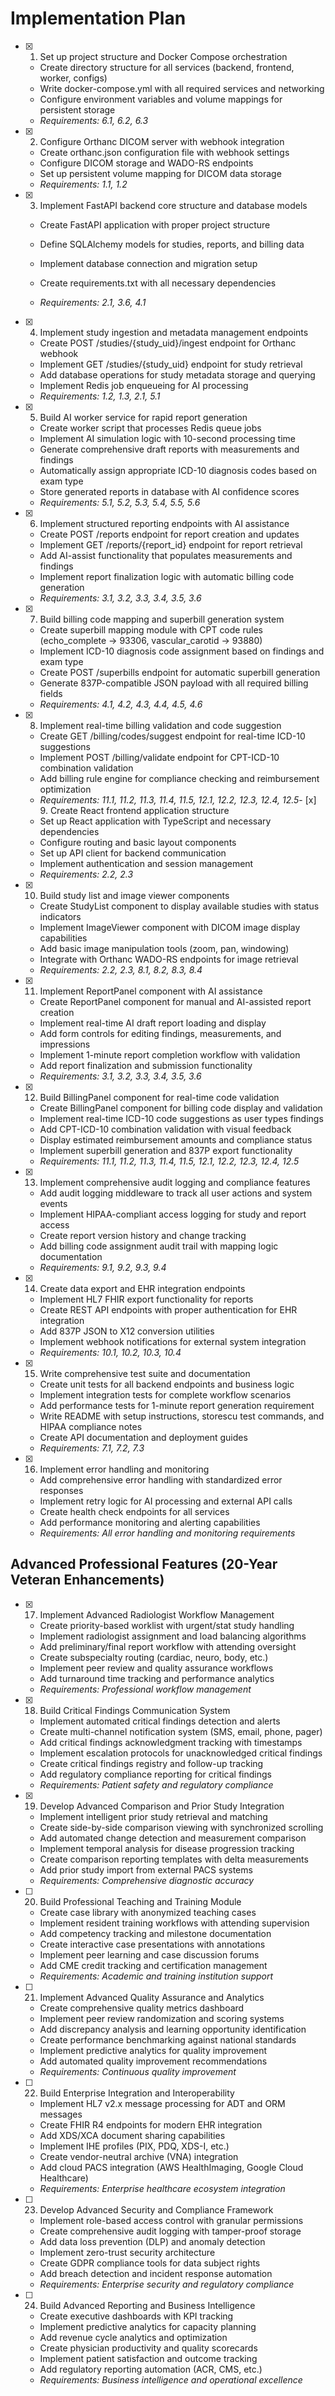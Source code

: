 # Implementation Plan

- [x] 1. Set up project structure and Docker Compose orchestration



  - Create directory structure for all services (backend, frontend, worker, configs)
  - Write docker-compose.yml with all required services and networking
  - Configure environment variables and volume mappings for persistent storage
  - _Requirements: 6.1, 6.2, 6.3_

- [x] 2. Configure Orthanc DICOM server with webhook integration



  - Create orthanc.json configuration file with webhook settings
  - Configure DICOM storage and WADO-RS endpoints
  - Set up persistent volume mapping for DICOM data storage
  - _Requirements: 1.1, 1.2_




- [x] 3. Implement FastAPI backend core structure and database models


  - Create FastAPI application with proper project structure
  - Define SQLAlchemy models for studies, reports, and billing data



  - Implement database connection and migration setup
  - Create requirements.txt with all necessary dependencies
  - _Requirements: 2.1, 3.6, 4.1_

- [x] 4. Implement study ingestion and metadata management endpoints


  - Create POST /studies/{study_uid}/ingest endpoint for Orthanc webhook
  - Implement GET /studies/{study_uid} endpoint for study retrieval
  - Add database operations for study metadata storage and querying
  - Implement Redis job enqueueing for AI processing
  - _Requirements: 1.2, 1.3, 2.1, 5.1_

- [x] 5. Build AI worker service for rapid report generation



  - Create worker script that processes Redis queue jobs
  - Implement AI simulation logic with 10-second processing time
  - Generate comprehensive draft reports with measurements and findings
  - Automatically assign appropriate ICD-10 diagnosis codes based on exam type
  - Store generated reports in database with AI confidence scores
  - _Requirements: 5.1, 5.2, 5.3, 5.4, 5.5, 5.6_

- [x] 6. Implement structured reporting endpoints with AI assistance



  - Create POST /reports endpoint for report creation and updates
  - Implement GET /reports/{report_id} endpoint for report retrieval
  - Add AI-assist functionality that populates measurements and findings
  - Implement report finalization logic with automatic billing code generation
  - _Requirements: 3.1, 3.2, 3.3, 3.4, 3.5, 3.6_

- [x] 7. Build billing code mapping and superbill generation system



  - Create superbill mapping module with CPT code rules (echo_complete -> 93306, vascular_carotid -> 93880)
  - Implement ICD-10 diagnosis code assignment based on findings and exam type
  - Create POST /superbills endpoint for automatic superbill generation
  - Generate 837P-compatible JSON payload with all required billing fields
  - _Requirements: 4.1, 4.2, 4.3, 4.4, 4.5, 4.6_

- [x] 8. Implement real-time billing validation and code suggestion



  - Create GET /billing/codes/suggest endpoint for real-time ICD-10 suggestions
  - Implement POST /billing/validate endpoint for CPT-ICD-10 combination validation
  - Add billing rule engine for compliance checking and reimbursement optimization
  - _Requirements: 11.1, 11.2, 11.3, 11.4, 11.5, 12.1, 12.2, 12.3, 12.4, 12.5_-
 [x] 9. Create React frontend application structure
  - Set up React application with TypeScript and necessary dependencies
  - Configure routing and basic layout components
  - Set up API client for backend communication
  - Implement authentication and session management
  - _Requirements: 2.2, 2.3_

- [x] 10. Build study list and image viewer components





  - Create StudyList component to display available studies with status indicators
  - Implement ImageViewer component with DICOM image display capabilities
  - Add basic image manipulation tools (zoom, pan, windowing)
  - Integrate with Orthanc WADO-RS endpoints for image retrieval
  - _Requirements: 2.2, 2.3, 8.1, 8.2, 8.3, 8.4_

- [x] 11. Implement ReportPanel component with AI assistance



  - Create ReportPanel component for manual and AI-assisted report creation
  - Implement real-time AI draft report loading and display
  - Add form controls for editing findings, measurements, and impressions
  - Implement 1-minute report completion workflow with validation
  - Add report finalization and submission functionality
  - _Requirements: 3.1, 3.2, 3.3, 3.4, 3.5, 3.6_

- [x] 12. Build BillingPanel component for real-time code validation



  - Create BillingPanel component for billing code display and validation
  - Implement real-time ICD-10 code suggestions as user types findings
  - Add CPT-ICD-10 combination validation with visual feedback
  - Display estimated reimbursement amounts and compliance status
  - Implement superbill generation and 837P export functionality
  - _Requirements: 11.1, 11.2, 11.3, 11.4, 11.5, 12.1, 12.2, 12.3, 12.4, 12.5_

- [x] 13. Implement comprehensive audit logging and compliance features



  - Add audit logging middleware to track all user actions and system events
  - Implement HIPAA-compliant access logging for study and report access
  - Create report version history and change tracking
  - Add billing code assignment audit trail with mapping logic documentation
  - _Requirements: 9.1, 9.2, 9.3, 9.4_




- [x] 14. Create data export and EHR integration endpoints

  - Implement HL7 FHIR export functionality for reports
  - Create REST API endpoints with proper authentication for EHR integration
  - Add 837P JSON to X12 conversion utilities
  - Implement webhook notifications for external system integration
  - _Requirements: 10.1, 10.2, 10.3, 10.4_

- [x] 15. Write comprehensive test suite and documentation




  - Create unit tests for all backend endpoints and business logic
  - Implement integration tests for complete workflow scenarios
  - Add performance tests for 1-minute report generation requirement
  - Write README with setup instructions, storescu test commands, and HIPAA compliance notes
  - Create API documentation and deployment guides
  - _Requirements: 7.1, 7.2, 7.3_

- [x] 16. Implement error handling and monitoring



  - Add comprehensive error handling with standardized error responses
  - Implement retry logic for AI processing and external API calls
  - Create health check endpoints for all services
  - Add performance monitoring and alerting capabilities
  - _Requirements: All error handling and monitoring requirements_

## Advanced Professional Features (20-Year Veteran Enhancements)

- [x] 17. Implement Advanced Radiologist Workflow Management



  - Create priority-based worklist with urgent/stat study handling
  - Implement radiologist assignment and load balancing algorithms
  - Add preliminary/final report workflow with attending oversight
  - Create subspecialty routing (cardiac, neuro, body, etc.)
  - Implement peer review and quality assurance workflows
  - Add turnaround time tracking and performance analytics
  - _Requirements: Professional workflow management_

- [x] 18. Build Critical Findings Communication System



  - Implement automated critical findings detection and alerts
  - Create multi-channel notification system (SMS, email, phone, pager)
  - Add critical findings acknowledgment tracking with timestamps
  - Implement escalation protocols for unacknowledged critical findings
  - Create critical findings registry and follow-up tracking
  - Add regulatory compliance reporting for critical findings
  - _Requirements: Patient safety and regulatory compliance_

- [x] 19. Develop Advanced Comparison and Prior Study Integration



  - Implement intelligent prior study retrieval and matching
  - Create side-by-side comparison viewing with synchronized scrolling
  - Add automated change detection and measurement comparison
  - Implement temporal analysis for disease progression tracking
  - Create comparison reporting templates with delta measurements
  - Add prior study import from external PACS systems
  - _Requirements: Comprehensive diagnostic accuracy_

- [ ] 20. Build Professional Teaching and Training Module



  - Create case library with anonymized teaching cases
  - Implement resident training workflows with attending supervision
  - Add competency tracking and milestone documentation
  - Create interactive case presentations with annotations
  - Implement peer learning and case discussion forums
  - Add CME credit tracking and certification management
  - _Requirements: Academic and training institution support_

- [ ] 21. Implement Advanced Quality Assurance and Analytics



  - Create comprehensive quality metrics dashboard
  - Implement peer review randomization and scoring systems
  - Add discrepancy analysis and learning opportunity identification
  - Create performance benchmarking against national standards
  - Implement predictive analytics for quality improvement
  - Add automated quality improvement recommendations
  - _Requirements: Continuous quality improvement_

- [ ] 22. Build Enterprise Integration and Interoperability



  - Implement HL7 v2.x message processing for ADT and ORM messages
  - Create FHIR R4 endpoints for modern EHR integration
  - Add XDS/XCA document sharing capabilities
  - Implement IHE profiles (PIX, PDQ, XDS-I, etc.)
  - Create vendor-neutral archive (VNA) integration
  - Add cloud PACS integration (AWS HealthImaging, Google Cloud Healthcare)
  - _Requirements: Enterprise healthcare ecosystem integration_

- [ ] 23. Develop Advanced Security and Compliance Framework



  - Implement role-based access control with granular permissions
  - Create comprehensive audit logging with tamper-proof storage
  - Add data loss prevention (DLP) and anomaly detection
  - Implement zero-trust security architecture
  - Create GDPR compliance tools for data subject rights
  - Add breach detection and incident response automation
  - _Requirements: Enterprise security and regulatory compliance_

- [ ] 24. Build Advanced Reporting and Business Intelligence



  - Create executive dashboards with KPI tracking
  - Implement predictive analytics for capacity planning
  - Add revenue cycle analytics and optimization
  - Create physician productivity and quality scorecards
  - Implement patient satisfaction and outcome tracking
  - Add regulatory reporting automation (ACR, CMS, etc.)
  - _Requirements: Business intelligence and operational excellence_